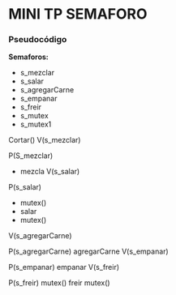 # MINI TP SEMAFORO

### Pseudocódigo

**Semaforos:**
- s_mezclar
- s_salar
- s_agregarCarne
- s_empanar
- s_freir
- s_mutex
- s_mutex1


Cortar()
V(s_mezclar)
 
P(S_mezclar)
- mezcla
V(s_salar)

P(s_salar)

- mutex() 
- salar
- mutex()
  
V(s_agregarCarne)

P(s_agregarCarne)
  agregarCarne
V(s_empanar)

P(s_empanar)
  empanar
V(s_freir)

P(s_freir)
  mutex()
  freir
  mutex()
  

